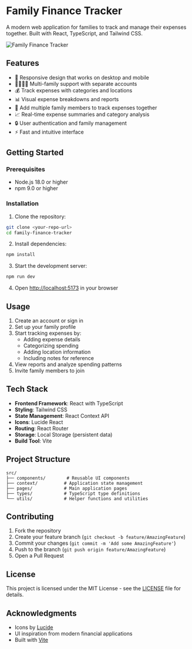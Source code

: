 # Family Finance Tracker

A modern web application for families to track and manage their expenses together. Built with React, TypeScript, and Tailwind CSS.

![Family Finance Tracker](https://images.pexels.com/photos/4386442/pexels-photo-4386442.jpeg?auto=compress&cs=tinysrgb&w=1260&h=750&dpr=2)

## Features

- 📱 Responsive design that works on desktop and mobile
- 👨‍👩‍👧‍👦 Multi-family support with separate accounts
- 💰 Track expenses with categories and locations
- 📊 Visual expense breakdowns and reports
- 👥 Add multiple family members to track expenses together
- 📈 Real-time expense summaries and category analysis
- 🔒 User authentication and family management
- ⚡ Fast and intuitive interface

## Getting Started

### Prerequisites

- Node.js 18.0 or higher
- npm 9.0 or higher

### Installation

1. Clone the repository:
```bash
git clone <your-repo-url>
cd family-finance-tracker
```

2. Install dependencies:
```bash
npm install
```

3. Start the development server:
```bash
npm run dev
```

4. Open [http://localhost:5173](http://localhost:5173) in your browser

## Usage

1. Create an account or sign in
2. Set up your family profile
3. Start tracking expenses by:
   - Adding expense details
   - Categorizing spending
   - Adding location information
   - Including notes for reference
4. View reports and analyze spending patterns
5. Invite family members to join

## Tech Stack

- **Frontend Framework**: React with TypeScript
- **Styling**: Tailwind CSS
- **State Management**: React Context API
- **Icons**: Lucide React
- **Routing**: React Router
- **Storage**: Local Storage (persistent data)
- **Build Tool**: Vite

## Project Structure

```
src/
├── components/        # Reusable UI components
├── context/          # Application state management
├── pages/            # Main application pages
├── types/            # TypeScript type definitions
└── utils/            # Helper functions and utilities
```

## Contributing

1. Fork the repository
2. Create your feature branch (`git checkout -b feature/AmazingFeature`)
3. Commit your changes (`git commit -m 'Add some AmazingFeature'`)
4. Push to the branch (`git push origin feature/AmazingFeature`)
5. Open a Pull Request

## License

This project is licensed under the MIT License - see the [LICENSE](LICENSE) file for details.

## Acknowledgments

- Icons by [Lucide](https://lucide.dev/)
- UI inspiration from modern financial applications
- Built with [Vite](https://vitejs.dev/)

